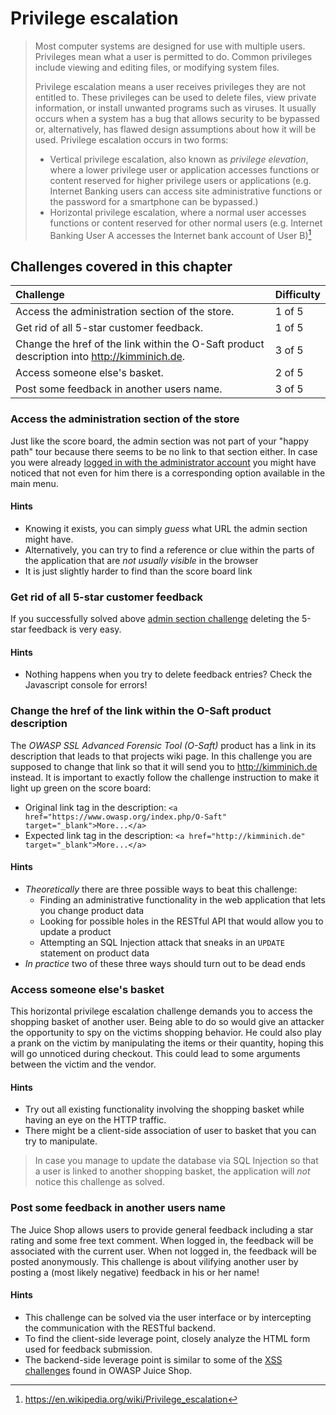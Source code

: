 # Privilege escalation

> Most computer systems are designed for use with multiple users.
> Privileges mean what a user is permitted to do. Common privileges
> include viewing and editing files, or modifying system files.
>
> Privilege escalation means a user receives privileges they are not
> entitled to. These privileges can be used to delete files, view
> private information, or install unwanted programs such as viruses. It
> usually occurs when a system has a bug that allows security to be
> bypassed or, alternatively, has flawed design assumptions about how it
> will be used. Privilege escalation occurs in two forms:
>
> * Vertical privilege escalation, also known as _privilege elevation_,
>   where a lower privilege user or application accesses functions or
>   content reserved for higher privilege users or applications (e.g.
>   Internet Banking users can access site administrative functions or
>   the password for a smartphone can be bypassed.)
> * Horizontal privilege escalation, where a normal user accesses
>   functions or content reserved for other normal users (e.g. Internet
>   Banking User A accesses the Internet bank account of User B)[^1]

## Challenges covered in this chapter

| Challenge                                                                                   | Difficulty |
|:--------------------------------------------------------------------------------------------|:-----------|
| Access the administration section of the store.                                             | 1 of 5     |
| Get rid of all 5-star customer feedback.                                                    | 1 of 5     |
| Change the href of the link within the O-Saft product description into http://kimminich.de. | 3 of 5     |
| Access someone else's basket.                                                               | 2 of 5     |
| Post some feedback in another users name.                                                   | 3 of 5     |

### Access the administration section of the store

Just like the score board, the admin section was not part of your "happy
path" tour because there seems to be no link to that section either. In
case you were already
[logged in with the administrator account](sqli.md#log-in-with-the-administrators-user-account)
you might have noticed that not even for him there is a corresponding
option available in the main menu.

#### Hints

* Knowing it exists, you can simply _guess_ what URL the admin section
  might have.
* Alternatively, you can try to find a reference or clue within the
  parts of the application that are _not usually visible_ in the browser
* It is just slightly harder to find than the score board link

### Get rid of all 5-star customer feedback

If you successfully solved above
[admin section challenge](#access-the-administration-section-of-the-store) deleting the 5-star
feedback is very easy.

#### Hints

* Nothing happens when you try to delete feedback entries? Check the
  Javascript console for errors!

### Change the href of the link within the O-Saft product description

The _OWASP SSL Advanced Forensic Tool (O-Saft)_ product has a link in
its description that leads to that projects wiki page. In this challenge
you are supposed to change that link so that it will send you to
http://kimminich.de instead. It is important to exactly follow the
challenge instruction to make it light up green on the score board:

* Original link tag in the description: `<a
  href="https://www.owasp.org/index.php/O-Saft"
  target="_blank">More...</a>`
* Expected link tag in the description: `<a href="http://kimminich.de"
  target="_blank">More...</a>`

#### Hints

* _Theoretically_ there are three possible ways to beat this challenge:
    * Finding an administrative functionality in the web application
      that lets you change product data
    * Looking for possible holes in the RESTful API that would allow you
      to update a product
    * Attempting an SQL Injection attack that sneaks in an `UPDATE`
      statement on product data
* _In practice_ two of these three ways should turn out to be dead ends

### Access someone else's basket

This horizontal privilege escalation challenge demands you to access the
shopping basket of another user. Being able to do so would give an
attacker the opportunity to spy on the victims shopping behavior. He
could also play a prank on the victim by manipulating the items or their
quantity, hoping this will go unnoticed during checkout. This could lead
to some arguments between the victim and the vendor.

#### Hints

* Try out all existing functionality involving the shopping basket while
  having an eye on the HTTP traffic.
* There might be a client-side association of user to basket that you
  can try to manipulate.

> In case you manage to update the database via SQL Injection so that a
> user is linked to another shopping basket, the application will _not_
> notice this challenge as solved.

### Post some feedback in another users name

The Juice Shop allows users to provide general feedback including a star
rating and some free text comment. When logged in, the feedback will be
associated with the current user. When not logged in, the feedback will
be posted anonymously. This challenge is about vilifying another user by
posting a (most likely negative) feedback in his or her name!

#### Hints

* This challenge can be solved via the user interface or by intercepting
  the communication with the RESTful backend.
* To find the client-side leverage point, closely analyze the HTML form
  used for feedback submission.
* The backend-side leverage point is similar to some of the
  [XSS challenges](xss.md) found in OWASP Juice Shop.

[^1]: https://en.wikipedia.org/wiki/Privilege_escalation
